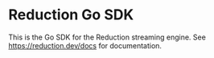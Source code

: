 # Reduction Go SDK

This is the Go SDK for the Reduction streaming engine. See
https://reduction.dev/docs for documentation.
